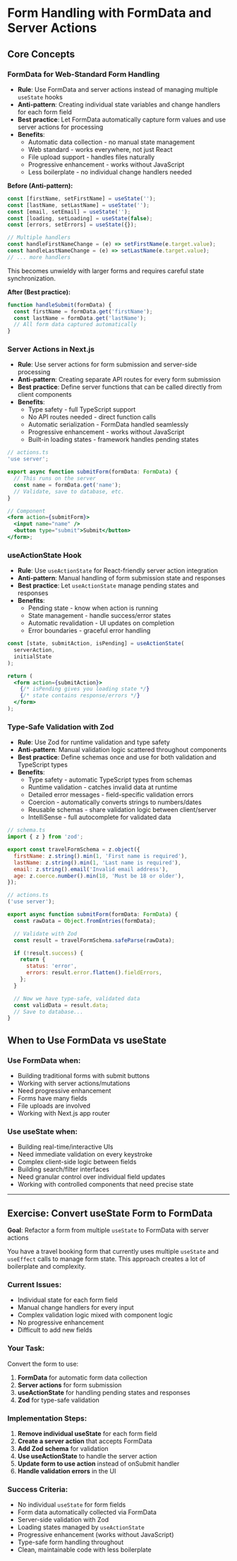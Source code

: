 # Form Handling with FormData and Server Actions

## Core Concepts

### FormData for Web-Standard Form Handling

- **Rule**: Use FormData and server actions instead of managing multiple `useState` hooks
- **Anti-pattern**: Creating individual state variables and change handlers for each form field
- **Best practice**: Let FormData automatically capture form values and use server actions for processing
- **Benefits**:
  - Automatic data collection - no manual state management
  - Web standard - works everywhere, not just React
  - File upload support - handles files naturally
  - Progressive enhancement - works without JavaScript
  - Less boilerplate - no individual change handlers needed

**Before (Anti-pattern):**

```jsx
const [firstName, setFirstName] = useState('');
const [lastName, setLastName] = useState('');
const [email, setEmail] = useState('');
const [loading, setLoading] = useState(false);
const [errors, setErrors] = useState({});

// Multiple handlers
const handleFirstNameChange = (e) => setFirstName(e.target.value);
const handleLastNameChange = (e) => setLastName(e.target.value);
// ... more handlers
```

This becomes unwieldy with larger forms and requires careful state synchronization.

**After (Best practice):**

```jsx
function handleSubmit(formData) {
  const firstName = formData.get('firstName');
  const lastName = formData.get('lastName');
  // All form data captured automatically
}
```

### Server Actions in Next.js

- **Rule**: Use server actions for form submission and server-side processing
- **Anti-pattern**: Creating separate API routes for every form submission
- **Best practice**: Define server functions that can be called directly from client components
- **Benefits**:
  - Type safety - full TypeScript support
  - No API routes needed - direct function calls
  - Automatic serialization - FormData handled seamlessly
  - Progressive enhancement - works without JavaScript
  - Built-in loading states - framework handles pending states

```jsx
// actions.ts
'use server';

export async function submitForm(formData: FormData) {
  // This runs on the server
  const name = formData.get('name');
  // Validate, save to database, etc.
}

// Component
<form action={submitForm}>
  <input name="name" />
  <button type="submit">Submit</button>
</form>;
```

### useActionState Hook

- **Rule**: Use `useActionState` for React-friendly server action integration
- **Anti-pattern**: Manual handling of form submission state and responses
- **Best practice**: Let `useActionState` manage pending states and responses
- **Benefits**:
  - Pending state - know when action is running
  - State management - handle success/error states
  - Automatic revalidation - UI updates on completion
  - Error boundaries - graceful error handling

```jsx
const [state, submitAction, isPending] = useActionState(
  serverAction,
  initialState
);

return (
  <form action={submitAction}>
    {/* isPending gives you loading state */}
    {/* state contains response/errors */}
  </form>
);
```

### Type-Safe Validation with Zod

- **Rule**: Use Zod for runtime validation and type safety
- **Anti-pattern**: Manual validation logic scattered throughout components
- **Best practice**: Define schemas once and use for both validation and TypeScript types
- **Benefits**:
  - Type safety - automatic TypeScript types from schemas
  - Runtime validation - catches invalid data at runtime
  - Detailed error messages - field-specific validation errors
  - Coercion - automatically converts strings to numbers/dates
  - Reusable schemas - share validation logic between client/server
  - IntelliSense - full autocomplete for validated data

```jsx
// schema.ts
import { z } from 'zod';

export const travelFormSchema = z.object({
  firstName: z.string().min(1, 'First name is required'),
  lastName: z.string().min(1, 'Last name is required'),
  email: z.string().email('Invalid email address'),
  age: z.coerce.number().min(18, 'Must be 18 or older'),
});

// actions.ts
('use server');

export async function submitForm(formData: FormData) {
  const rawData = Object.fromEntries(formData);

  // Validate with Zod
  const result = travelFormSchema.safeParse(rawData);

  if (!result.success) {
    return {
      status: 'error',
      errors: result.error.flatten().fieldErrors,
    };
  }

  // Now we have type-safe, validated data
  const validData = result.data;
  // Save to database...
}
```

## When to Use FormData vs useState

### Use FormData when:

- Building traditional forms with submit buttons
- Working with server actions/mutations
- Need progressive enhancement
- Forms have many fields
- File uploads are involved
- Working with Next.js app router

### Use useState when:

- Building real-time/interactive UIs
- Need immediate validation on every keystroke
- Complex client-side logic between fields
- Building search/filter interfaces
- Need granular control over individual field updates
- Working with controlled components that need precise state

---

## Exercise: Convert useState Form to FormData

**Goal**: Refactor a form from multiple `useState` to FormData with server actions

You have a travel booking form that currently uses multiple `useState` and `useEffect` calls to manage form state. This approach creates a lot of boilerplate and complexity.

### Current Issues:

- Individual state for each form field
- Manual change handlers for every input
- Complex validation logic mixed with component logic
- No progressive enhancement
- Difficult to add new fields

### Your Task:

Convert the form to use:

1. **FormData** for automatic form data collection
2. **Server actions** for form submission
3. **useActionState** for handling pending states and responses
4. **Zod** for type-safe validation

### Implementation Steps:

1. **Remove individual useState** for each form field
2. **Create a server action** that accepts FormData
3. **Add Zod schema** for validation
4. **Use useActionState** to handle the server action
5. **Update form to use action** instead of onSubmit handler
6. **Handle validation errors** in the UI

### Success Criteria:

- No individual `useState` for form fields
- Form data automatically collected via FormData
- Server-side validation with Zod
- Loading states managed by `useActionState`
- Progressive enhancement (works without JavaScript)
- Type-safe form handling throughout
- Clean, maintainable code with less boilerplate
